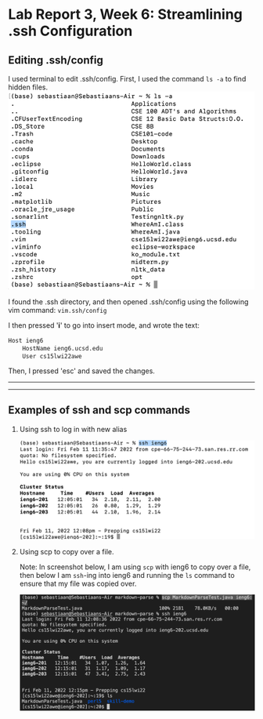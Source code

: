 # Lab Report 3, Week 6: Streamlining .ssh Configuration

## Editing .ssh/config

I used terminal to edit .ssh/config. First, I used the command `ls -a` to find hidden files.
![Image](lsFiles.png)

I found the .ssh directory, and then opened .ssh/config using the following vim command: `vim.ssh/config`

I then pressed '**i**' to go into insert mode, and wrote the text: 
> 
    Host ieng6
        HostName ieng6.ucsd.edu
        User cs15lwi22awe

Then, I pressed 'esc' and saved the changes.

---
---


## Examples of ssh and scp commands

1. Using ssh to log in  with new alias

    ![Image](sshShortcut.png)

2. Using scp to copy over a file. 

    Note: In screenshot below, I am using `scp` with ieng6 to copy over a file, then below I am `ssh`-ing into ieng6 and running the `ls` command to ensure that my file was copied over.


    ![Image](scpShortcut.png)

